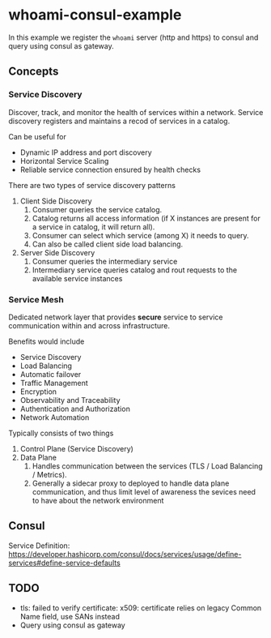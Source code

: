# whoami-consul-example

In this example we register the `whoami` server (http and https) to consul and query using consul as gateway.

## Concepts

### Service Discovery

Discover, track, and monitor the health of services within a network.
Service discovery registers and maintains a recod of services in a catalog.

Can be useful for

- Dynamic IP address and port discovery
- Horizontal Service Scaling
- Reliable service connection ensured by health checks

There are two types of service discovery patterns

1. Client Side Discovery
    1. Consumer queries the service catalog.
    2. Catalog returns all access information (if X instances are present for a service in catalog, it will return all).
    3. Consumer can select which service (among X) it needs to query.
    4. Can also be called client side load balancing.
2. Server Side Discovery
    1. Consumer queries the intermediary service
    2. Intermediary service queries catalog and rout requests to the available service instances

### Service Mesh

Dedicated network layer that provides **secure** service to service communication within and across infrastructure.

Benefits would include

- Service Discovery
- Load Balancing
- Automatic failover
- Traffic Management
- Encryption
- Observability and Traceability
- Authentication and Authorization
- Network Automation

Typically consists of two things

1. Control Plane (Service Discovery)
2. Data Plane
    1. Handles communication between the services (TLS / Load Balancing / Metrics).
    2. Generally a sidecar proxy to deployed to handle data plane communication, and thus limit level of awareness the sevices need to have about the network environment


## Consul

Service Definition: https://developer.hashicorp.com/consul/docs/services/usage/define-services#define-service-defaults

## TODO

- tls: failed to verify certificate: x509: certificate relies on legacy Common Name field, use SANs instead
- Query using consul as gateway
